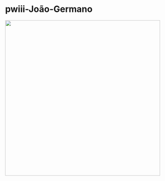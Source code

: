 # pwiii-João-Germano

<img src="https://pbs.twimg.com/profile_images/1876765399687049216/kLaAM_SN_400x400.jpg" width="500" height="500"/>
